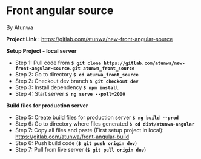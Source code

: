 # **Front angular source** #
By Atunwa

**Project Link** : https://gitlab.com/atunwa/new-front-angular-source

**Setup Project - local server**

* Step 1: Pull code from **`$ git clone https://gitlab.com/atunwa/new-front-angular-source.git atunwa_front_source`**
* Step 2: Go to directory **`$ cd atunwa_front_source`**
* Step 2: Checkout dev branch **`$ git checkout dev`**
* Step 3: Install dependency **`$ npm install`**
* Step 4: Start server **`$ ng serve --poll=2000`**

**Build files for production server**

* Step 5: Create build files for production server **`$ ng build --prod`**
* Step 6: Go to directory where files generated **`$ cd dist/atunwa-angular`**
* Step 7: Copy all files and paste (First setup project in local): https://gitlab.com/atunwa/front-angular-build
* Step 6: Push build code (**`$ git push origin dev`**)
* Step 7: Pull from live server (**`$ git pull origin dev`**)
